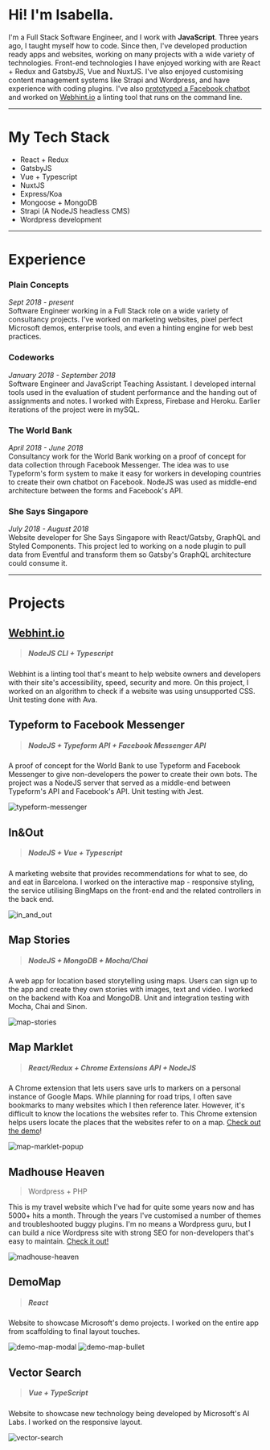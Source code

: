 # Hi! I'm Isabella.

I'm a Full Stack Software Engineer, and I work with **JavaScript**. Three years ago, I taught myself how to code. Since then, I've developed production ready apps and websites, working on many projects with a wide variety of technologies. Front-end technologies I have enjoyed working with are React + Redux and GatsbyJS, Vue and NuxtJS. I've also enjoyed customising content management systems like Strapi and Wordpress, and have experience with coding plugins. I've also [prototyped a Facebook chatbot](https://medium.com/typeforms-engineering-blog/making-bots-with-typeform-12212d5740f8) and worked on [Webhint.io](https://webhint.io/) a linting tool that runs on the command line.

---

# My Tech Stack

- React + Redux
- GatsbyJS
- Vue + Typescript
- NuxtJS
- Express/Koa
- Mongoose + MongoDB
- Strapi (A NodeJS headless CMS)
- Wordpress development

---

# Experience

### Plain Concepts

_Sept 2018 - present_ \
Software Engineer working in a Full Stack role on a wide variety of consultancy projects. I've worked on marketing websites, pixel perfect Microsoft demos, enterprise tools, and even a hinting engine for web best practices.

### Codeworks

_January 2018 - September 2018_ \
Software Engineer and JavaScript Teaching Assistant. I developed internal tools used in the evaluation of student performance and the handing out of assignments and notes. I worked with Express, Firebase and Heroku. Earlier iterations of the project were in mySQL.

### The World Bank

_April 2018 - June 2018_ \
Consultancy work for the World Bank working on a proof of concept for data collection through Facebook Messenger. The idea was to use Typeform's form system to make it easy for workers in developing countries to create their own chatbot on Facebook. NodeJS was used as middle-end architecture between the forms and Facebook's API.

### She Says Singapore

_July 2018 - August 2018_ \
Website developer for She Says Singapore with React/Gatsby, GraphQL and Styled Components. This project led to working on a node plugin to pull data from Eventful and transform them so Gatsby's GraphQL architecture could consume it.

---

# Projects

## [Webhint.io](https://webhint.io/)

> ##### NodeJS CLI + Typescript

Webhint is a linting tool that's meant to help website owners and developers with their site's accessibility, speed, security and more. On this project, I worked on an algorithm to check if a website was using unsupported CSS. Unit testing done with Ava.

## Typeform to Facebook Messenger

> ##### NodeJS + Typeform API + Facebook Messenger API

A proof of concept for the World Bank to use Typeform and Facebook Messenger to give non-developers the power to create their own bots. The project was a NodeJS server that served as a middle-end between Typeform's API and Facebook's API. Unit testing with Jest.

![typeform-messenger](./assets/typeform-messenger.png)

## In&Out

> ##### NodeJS + Vue + Typescript

A marketing website that provides recommendations for what to see, do and eat in Barcelona. I worked on the interactive map - responsive styling, the service utilising BingMaps on the front-end and the related controllers in the back end.

![in_and_out](./assets/in_and_out.gif)

## Map Stories

> ##### NodeJS + MongoDB + Mocha/Chai

A web app for location based storytelling using maps. Users can sign up to the app and create they own stories with images, text and video. I worked on the backend with Koa and MongoDB. Unit and integration testing with Mocha, Chai and Sinon.

![map-stories](./assets/map-stories.png)

## Map Marklet

> ##### React/Redux + Chrome Extensions API + NodeJS

A Chrome extension that lets users save urls to markers on a personal instance of Google Maps. While planning for road trips, I often save bookmarks to many websites which I then reference later. However, it's difficult to know the locations the websites refer to. This Chrome extension helps users locate the places that the websites refer to on a map. [Check out the demo](https://www.youtube.com/watch?v=Y9YJI_ZZ2VQ&t=1s)!

![map-marklet-popup](./assets/map-marklet-popup.png)

## Madhouse Heaven

> Wordpress + PHP

This is my travel website which I've had for quite some years now and has 5000+ hits a month. Through the years I've customised a number of themes and troubleshooted buggy plugins. I'm no means a Wordpress guru, but I can build a nice Wordpress site with strong SEO for non-developers that's easy to maintain. [Check it out!](https://www.madhouseheaven.com)

![madhouse-heaven](./assets/madhouse-heaven.jpg)

## DemoMap
> ##### React

Website to showcase Microsoft's demo projects. I worked on the entire app from scaffolding to final layout touches.

![demo-map-modal](./assets/demomap_nav_lg.gif)
![demo-map-bullet](./assets/demomap_bullet_lg.gif)

## Vector Search

> ##### Vue + TypeScript

Website to showcase new technology being developed by Microsoft's AI Labs. I worked on the responsive layout.

![vector-search](./assets/vectorsearch_responsive.gif)


